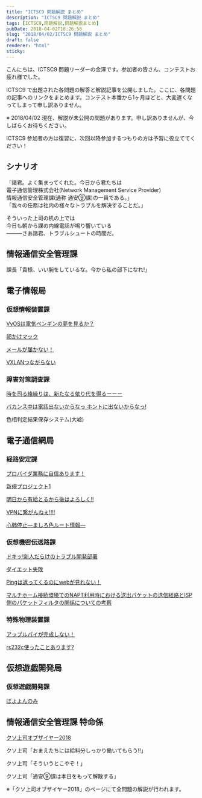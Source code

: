 ```yaml
---
title: "ICTSC9 問題解説 まとめ"
description: "ICTSC9 問題解説 まとめ"
tags: [ICTSC9,問題解説,問題解説まとめ]
pubDate: 2018-04-02T18:26:58
slug: "2018/04/02/ICTSC9 問題解説 まとめ"
draft: false
renderer: "html"
sticky: 
---
```


<p>こんにちは、ICTSC9 問題リーダーの金澤です。参加者の皆さん、コンテストお疲れ様でした。</p>
<p>ICTSC9 で出題された各問題の解答と解説記事を公開しました。ここに、各問題の記事へのリンクをまとめます。コンテスト本番から1ヶ月ほどと、大変遅くなってしまって申し訳ありません。</p>
<p>※ 2018/04/02 現在、解説が未公開の問題があります。申し訳ありませんが、今しばらくお待ちください。</p>
<p>ICTSC9 参加者の方は復習に、次回以降参加するつもりの方は予習に役立ててください！</p>
<p><!--more--></p>
<h2>シナリオ</h2>
<p>「諸君。よく集まってくれた。今日から君たちは<br />
電子通信管理株式会社(Network Management Service Provider)<br />
情報通信安全管理課(通称 通安⑨課)の一員である。」<br />
「我々の任務は社内の様々なトラブルを解決することだ。」</p>
<p>そういった上司の机の上では<br />
今日も朝から課の内線電話が鳴り響いている<br />
―――さあ諸君、トラブルシュートの時間だ。</p>
<h2>情報通信安全管理課</h2>
<p>課長「貴様、いい腕をしているな。今から私の部下になれ!」</p>
<h2>電子情報局</h2>
<h3>仮想情報装置課</h3>
<p><a href="https://blog.icttoracon.net/2018/03/30/vyos%e3%81%af%e9%9b%bb%e6%b0%97%e3%83%9a%e3%83%b3%e3%82%ae%e3%83%b3%e3%81%ae%e5%a4%a2%e3%82%92%e8%a6%8b%e3%82%8b%e3%81%8b/" target="_blank" rel="noopener noreferrer">VyOSは電気ペンギンの夢を見るか？</a></p>
<p><a href="https://blog.icttoracon.net/2018/03/30/%e5%95%8f%e9%a1%8c%e8%a7%a3%e8%aa%ac-%e5%8d%b5%e3%81%8b%e3%81%91%e3%83%9e%e3%83%83%e3%82%af/" target="_blank" rel="noopener noreferrer">卵かけマック</a></p>
<p><a href="https://blog.icttoracon.net/2018/03/12/%e5%95%8f%e9%a1%8c%e8%a7%a3%e8%aa%ac%ef%bc%9a%e3%83%a1%e3%83%bc%e3%83%ab%e3%81%8c%e5%b1%8a%e3%81%8b%e3%81%aa%e3%81%84/" target="_blank" rel="noopener noreferrer">メールが届かない！</a></p>
<p><a href="https://blog.icttoracon.net/2018/03/08/%e5%95%8f%e9%a1%8c%e8%a7%a3%e8%aa%ac-vxlan%e3%81%a4%e3%81%aa%e3%81%8c%e3%82%89%e3%81%aa%e3%81%84/" target="_blank" rel="noopener noreferrer">VXLANつながらない</a></p>
<h3>障害対策調査課</h3>
<p><a href="https://blog.icttoracon.net/2018/03/27/%e5%95%8f%e9%a1%8c%e8%a7%a3%e8%aa%ac-%e6%99%82%e3%82%92%e5%8f%b8%e3%82%8b%e7%b5%a1%e7%b9%b0%e3%82%8a%e3%81%af%e3%80%81%e6%96%b0%e3%81%9f%e3%81%aa%e3%82%8b%e4%be%9d%e3%82%8a%e4%bb%a3%e3%82%92%e5%be%97/" target="_blank" rel="noopener noreferrer">時を司る絡繰りは、新たなる依り代を得るーーー</a></p>
<p><a href="https://blog.icttoracon.net/2018/03/26/%e5%95%8f%e9%a1%8c%e8%a7%a3%e8%aa%ac-%e3%83%90%e3%82%ab%e3%83%b3%e3%82%b9%e4%b8%ad%e3%81%af%e9%9b%bb%e8%a9%b1%e5%87%ba%e3%81%aa%e3%81%84%e3%81%8b%e3%82%89%e3%81%aa%e3%81%a3/" target="_blank" rel="noopener noreferrer">バカンス中は電話出ないからなっ ホントに出ないからなっ!</a></p>
<p>色相判定結果保存システム(大嘘)</p>
<h2>電子通信網局</h2>
<h3>経路安定課</h3>
<p><a href="https://blog.icttoracon.net/2018/03/31/%e5%95%8f%e9%a1%8c%e8%a7%a3%e8%aa%ac-%e3%83%97%e3%83%ad%e3%83%90%e3%82%a4%e3%83%80%e6%a5%ad%e5%8b%99%e3%81%ab%e8%87%aa%e4%bf%a1%e3%81%82%e3%82%8a%e3%81%be%e3%81%99/" target="_blank" rel="noopener noreferrer">プロバイダ業務に自信あります！</a></p>
<p><a href="https://blog.icttoracon.net/2018/03/30/%e5%95%8f%e9%a1%8c%e8%a7%a3%e8%aa%ac-%e6%96%b0%e8%a6%8f%e3%83%97%e3%83%ad%e3%82%b8%e3%82%a7%e3%82%af%e3%83%88%ef%bc%91/" target="_blank" rel="noopener noreferrer">新規プロジェクト1</a></p>
<p><a href="https://blog.icttoracon.net/2018/04/01/%e5%95%8f%e9%a1%8c%e8%a7%a3%e8%aa%ac-%e6%98%8e%e6%97%a5%e3%81%8b%e3%82%89%e6%9c%89%e7%b5%a6%e3%81%a8%e3%82%8b%e3%81%8b%e3%82%89%e5%be%8c%e3%81%af%e3%82%88%e3%82%8d%e3%81%97%e3%81%8f/" target="_blank" rel="noopener noreferrer">明日から有給とるから後はよろしく!!</a></p>
<p><a href="https://blog.icttoracon.net/2018/04/02/%e5%95%8f%e9%a1%8c%e8%a7%a3%e8%aa%ac-vpn%e3%81%ab%e7%b9%8b%e3%81%8c%e3%82%93%e3%81%ad%e3%81%87/">VPNに繋がんねぇ!!!!</a></p>
<p><a href="https://blog.icttoracon.net/2018/04/07/%e5%95%8f%e9%a1%8c%e8%a7%a3%e8%aa%ac%e5%bf%83%e8%82%ba%e5%81%9c%e6%ad%a2%e3%81%be%e3%81%97%e3%82%8d%e8%89%b2%e3%83%ab%e3%83%bc%e3%83%88%e6%83%85%e5%a0%b1/" target="_blank" rel="noopener noreferrer">心肺停止―ましろ色ルート情報―</a></p>
<h3>仮想機密伝送路課</h3>
<p><a href="https://blog.icttoracon.net/2018/03/31/%e5%95%8f%e9%a1%8c%e8%a7%a3%e8%aa%ac-%e3%83%89%e3%82%ad%e3%83%83%e6%96%b0%e4%ba%ba%e3%81%a0%e3%82%89%e3%81%91%e3%81%ae%e3%83%88%e3%83%a9%e3%83%96%e3%83%ab%e9%96%8b%e7%99%ba%e9%83%a8%e7%bd%b2/" target="_blank" rel="noopener noreferrer">ドキッ!新人だらけのトラブル開発部署</a></p>
<p><a href="https://blog.icttoracon.net/2018/03/29/%e5%95%8f%e9%a1%8c%e8%a7%a3%e8%aa%ac%ef%bc%9a%e3%83%80%e3%82%a4%e3%82%a8%e3%83%83%e3%83%88%e5%a4%b1%e6%95%97/">ダイエット失敗</a></p>
<p><a href="https://blog.icttoracon.net/2018/04/08/%e5%95%8f%e9%a1%8c%e8%a7%a3%e8%aa%ac%ef%bc%9aping%e3%81%af%e8%bf%94%e3%81%a3%e3%81%a6%e3%81%8f%e3%82%8b%e3%81%ae%e3%81%abweb%e3%81%8c%e8%a6%8b%e3%82%8c%e3%81%aa%e3%81%84/" target="_blank" rel="noopener noreferrer">Pingは返ってくるのにwebが見れない！</a></p>
<p><a href="https://blog.icttoracon.net/2018/04/01/%e5%95%8f%e9%a1%8c%e8%a7%a3%e8%aa%ac-%e3%83%9e%e3%83%ab%e3%83%81%e3%83%9b%e3%83%bc%e3%83%a0%e6%8e%a5%e7%b6%9a%e7%92%b0%e5%a2%83%e3%81%a7%e3%81%aenapt%e5%88%a9%e7%94%a8%e6%99%82%e3%81%ab%e3%81%8a/" target="_blank" rel="noopener noreferrer">マルチホーム接続環境でのNAPT利用時における送出パケットの送信経路とISP側のパケットフィルタの関係についての考察</a></p>
<h3>特殊物理装置課</h3>
<p><a href="https://blog.icttoracon.net/2018/03/30/%e5%95%8f%e9%a1%8c%e8%a7%a3%e8%aa%ac-%e3%82%a2%e3%83%83%e3%83%97%e3%83%ab%e3%83%91%e3%82%a4%e3%81%8c%e5%ae%8c%e6%88%90%e3%81%97%e3%81%aa%e3%81%84%ef%bc%81/" target="_blank" rel="noopener noreferrer">アップルパイが完成しない！</a></p>
<p><a href="https://blog.icttoracon.net/2018/03/30/%E5%95%8F%E9%A1%8C%E8%A7%A3%E8%AA%AC%EF%BC%9Ars232c%E4%BD%BF%E3%81%A3%E3%81%9F%E3%81%93%E3%81%A8%E3%81%82%E3%82%8A%E3%81%BE%E3%81%99%EF%BC%9F/" target="_blank" rel="noopener noreferrer">rs232c使ったことあります?</a></p>
<h2>仮想遊戯開発局</h2>
<h3>仮想遊戯開発課</h3>
<p><a href="https://blog.icttoracon.net/2018/03/26/%e5%95%8f%e9%a1%8c%e8%a7%a3%e8%aa%ac%ef%bc%9a%e3%81%bc%e3%82%88%e3%82%88%e3%82%93%e3%81%ae%e3%81%bf/" target="_blank" rel="noopener noreferrer">ぼよよんのみ</a></p>
<h2>情報通信安全管理課 特命係</h2>
<p><a href="https://blog.icttoracon.net/2018/03/15/%e5%95%8f%e9%a1%8c%e8%a7%a3%e8%aa%ac-%e3%82%af%e3%82%bd%e4%b8%8a%e5%8f%b8%e3%82%aa%e3%83%96%e3%82%b6%e3%82%a4%e3%83%a4%e3%83%bc2018/" target="_blank" rel="noopener noreferrer">クソ上司オブザイヤー2018</a></p>
<p>クソ上司「おまえたちには給料分しっかり働いてもらう!!」</p>
<p>クソ上司「そういうとこやぞ！」</p>
<p>クソ上司「通安⑨課は本日をもって解散する」</p>
<p>※「クソ上司オブザイヤー2018」のページにて全問題の解説が行われます。</p>
